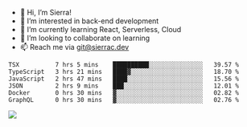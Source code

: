 - 👋 Hi, I’m Sierra!
- 👀 I’m interested in back-end development
- 🌱 I’m currently learning React, Serverless, Cloud
- 💞️ I’m looking to collaborate on learning
- 📫 Reach me via git@sierrac.dev

<!--START_SECTION:waka-->

```text
TSX          7 hrs 5 mins    ██████████░░░░░░░░░░░░░░░   39.57 %
TypeScript   3 hrs 21 mins   ████▓░░░░░░░░░░░░░░░░░░░░   18.70 %
JavaScript   2 hrs 47 mins   ████░░░░░░░░░░░░░░░░░░░░░   15.56 %
JSON         2 hrs 9 mins    ███░░░░░░░░░░░░░░░░░░░░░░   12.01 %
Docker       0 hrs 30 mins   ▓░░░░░░░░░░░░░░░░░░░░░░░░   02.82 %
GraphQL      0 hrs 30 mins   ▓░░░░░░░░░░░░░░░░░░░░░░░░   02.76 %
```

<!--END_SECTION:waka-->


![](https://hit.yhype.me/github/profile?user_id=7351311)
